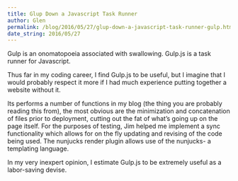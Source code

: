 ```yaml
---
title: Glup Down a Javascript Task Runner
author: Glen
permalink: /blog/2016/05/27/glup-down-a-javascript-task-runner-gulp.html 
date_string: 2016/05/27
---
```

  Gulp is an onomatopoeia associated with swallowing. Gulp.js is a task runner for Javascript.

<!--Summary ends here -->

  Thus far in my coding career, I find Gulp.js to be useful, but I imagine that I would probably respect it more if I had much experience putting together a website without it. 

  Its performs a number of functions in my blog (the thing you are probably reading this from), the most obvious are the minimization and concatenation of files prior to deployment, cutting out the fat of what’s going up on the page itself. For the purposes of testing, Jim helped me implement a sync functionality which allows for on the fly updating and revising of the code being used. The nunjucks render plugin allows use of the nunjucks- a templating language.

  In my very inexpert opinion, I estimate Gulp.js to be extremely useful as a labor-saving devise. 


